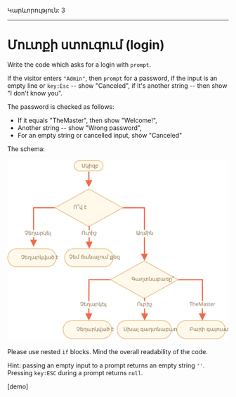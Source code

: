 Կարևորություն: 3

---

# Մուտքի ստուգում (login)

Write the code which asks for a login with `prompt`.

If the visitor enters `"Admin"`, then `prompt` for a password, if the input is an empty line or `key:Esc` -- show "Canceled", if it's another string -- then show "I don't know you".

The password is checked as follows:

- If it equals "TheMaster", then show "Welcome!",
- Another string -- show "Wrong password",
- For an empty string or cancelled input, show "Canceled"

The schema:

![](ifelse_task.svg)

Please use nested `if` blocks. Mind the overall readability of the code.

Hint: passing an empty input to a prompt returns an empty string `''`. Pressing `key:ESC` during a prompt returns `null`.

[demo]
